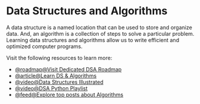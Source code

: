 # Data Structures and Algorithms

A data structure is a named location that can be used to store and organize data. And, an algorithm is a collection of steps to solve a particular problem. Learning data structures and algorithms allow us to write efficient and optimized computer programs.

Visit the following resources to learn more:

- [@roadmap@Visit Dedicated DSA Roadmap](https://roadmap.sh/datastructures-and-algorithms)
- [@article@Learn DS & Algorithms](https://www.programiz.com/dsa)
- [@video@Data Structures Illustrated](https://www.youtube.com/playlist?list=PLkZYeFmDuaN2-KUIv-mvbjfKszIGJ4FaY)
- [@video@DSA Python Playlist](https://www.youtube.com/playlist?list=PLKYEe2WisBTFEr6laH5bR2J19j7sl5O8R)
- [@feed@Explore top posts about Algorithms](https://app.daily.dev/tags/algorithms?ref=roadmapsh)
